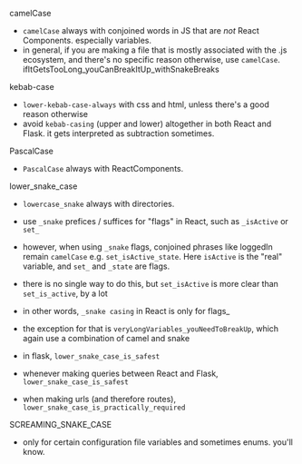 

camelCase
- `camelCase` always with conjoined words in JS that are *not* React Components. especially variables.
- in general, if you are making a file that is mostly associated with the .js ecosystem, and there's no specific reason otherwise, use `camelCase`.  ifItGetsTooLong_youCanBreakItUp_withSnakeBreaks

kebab-case
- `lower-kebab-case-always` with css and html, unless there's a good reason otherwise
- avoid `kebab-casing` (upper and lower) altogether in both React and Flask. it gets interpreted as subtraction sometimes. 

PascalCase
- `PascalCase` always with ReactComponents.

lower_snake_case
- `lowercase_snake` always with directories.  
- use `_snake` prefices / suffices for "flags" in React, such as `_isActive` or `set_` 
- however, when using `_snake` flags, conjoined phrases like loggedIn remain `camelCase`
  e.g. `set_isActive_state`. Here `isActive` is the "real" variable, and `set_` and `_state` are flags.
- there is no single way to do this, but `set_isActive` is more clear than `set_is_active`, by a lot
- in other words, `_snake casing` in React is only for flags_ 
- the exception for that is `veryLongVariables_youNeedToBreakUp`, which again use a combination of camel and snake

- in flask, `lower_snake_case_is_safest`
- whenever making queries between React and Flask, `lower_snake_case_is_safest`
- when making urls (and therefore routes), `lower_snake_case_is_practically_required`

SCREAMING_SNAKE_CASE
- only for certain configuration file variables and sometimes enums. you'll know.
